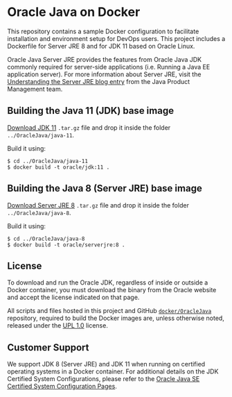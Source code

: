 Oracle Java on Docker
=====
This repository contains a sample Docker configuration to facilitate installation and environment setup for DevOps users. This project includes a Dockerfile for Server JRE 8 and for JDK 11 based on Oracle Linux.

Oracle Java Server JRE provides the features from Oracle Java JDK commonly required for server-side applications (i.e. Running a Java EE application server). For more information about Server JRE, visit the [Understanding the Server JRE blog entry](https://blogs.oracle.com/java-platform-group/understanding-the-server-jre) from the Java Product Management team.

## Building the Java 11 (JDK) base image
[Download JDK 11](https://www.oracle.com/technetwork/java/javase/downloads/jdk11-downloads-5066655.html) `.tar.gz` file and drop it inside the folder `../OracleJava/java-11`.

Build it using:

```
$ cd ../OracleJava/java-11
$ docker build -t oracle/jdk:11 .
```


## Building the Java 8 (Server JRE) base image
[Download Server JRE 8](https://www.oracle.com/technetwork/java/javase/downloads/server-jre8-downloads-2133154.html) `.tar.gz` file and drop it inside the folder `../OracleJava/java-8`.

Build it using:

```
$ cd ../OracleJava/java-8
$ docker build -t oracle/serverjre:8 .
```

## License
To download and run the Oracle JDK, regardless of inside or outside a Docker container, you must download the binary from the Oracle website and accept the license indicated on that page.

All scripts and files hosted in this project and GitHub [`docker/OracleJava`](./) repository, required to build the Docker images are, unless otherwise noted, released under the [UPL 1.0](https://oss.oracle.com/licenses/upl/) license.

## Customer Support
We support JDK 8 (Server JRE) and JDK 11 when running on certified operating systems in a Docker container. For additional details on the JDK Certified System Configurations, please refer to the [Oracle Java SE Certified System Configuration Pages](https://www.oracle.com/technetwork/java/javaseproducts/documentation/index.html#sysconfig).
